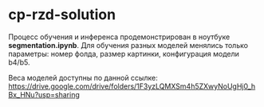 # cp-rzd-solution

Процесс обучения и инференса продемонстрирован в ноутбуке __segmentation.ipynb__. Для обучения разных моделей менялись только параметры: номер фолда, размер картинки, конфигурация модели b4/b5.

Веса моделей доступны по данной ссылке: https://drive.google.com/drive/folders/1F3yzLQMXSm4h5ZXwyNoUgHj0_hBx_HNu?usp=sharing
